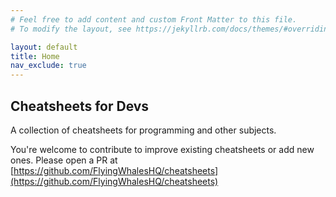 ```yaml
---
# Feel free to add content and custom Front Matter to this file.
# To modify the layout, see https://jekyllrb.com/docs/themes/#overriding-theme-defaults

layout: default
title: Home
nav_exclude: true
---
```


## Cheatsheets for Devs

A collection of cheatsheets for programming and other subjects.

You're welcome to contribute to improve existing cheatsheets or add new ones. Please open a PR at [https://github.com/FlyingWhalesHQ/cheatsheets](https://github.com/FlyingWhalesHQ/cheatsheets)
